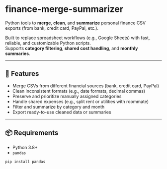 # finance-merge-summarizer

Python tools to **merge**, **clean**, and **summarize** personal finance CSV exports (from bank, credit card, PayPal, etc.).

Built to replace spreadsheet workflows (e.g., Google Sheets) with fast, reliable, and customizable Python scripts.  
Supports **category filtering**, **shared cost handling**, and **monthly summaries**.

---

## 🚀 Features

-  Merge CSVs from different financial sources (bank, credit card, PayPal)
-  Clean inconsistent formats (e.g., date formats, decimal commas)
-  Preserve and prioritize manually assigned categories
-  Handle shared expenses (e.g., split rent or utilities with roommate)
-  Filter and summarize by category and month
-  Export ready-to-use cleaned data or summaries

---

## 📦 Requirements

- Python 3.8+
- `pandas`

```bash
pip install pandas